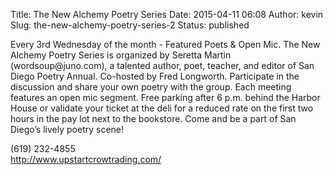 Title: The New Alchemy Poetry Series
Date: 2015-04-11 06:08
Author: kevin
Slug: the-new-alchemy-poetry-series-2
Status: published

Every 3rd Wednesday of the month - Featured Poets & Open Mic. The New Alchemy Poetry Series is organized by Seretta Martin (wordsoup\@juno.com), a talented author, poet, teacher, and editor of San Diego Poetry Annual. Co-hosted by Fred Longworth. Participate in the discussion and share your own poetry with the group. Each meeting features an open mic segment. Free parking after 6 p.m. behind the Harbor House or validate your ticket at the deli for a reduced rate on the first two hours in the pay lot next to the bookstore. Come and be a part of San Diego’s lively poetry scene!

\(619) 232-4855  
http://www.upstartcrowtrading.com/
